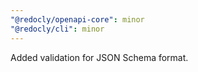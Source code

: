 ```yaml
---
"@redocly/openapi-core": minor
"@redocly/cli": minor
---
```


Added validation for JSON Schema format.
